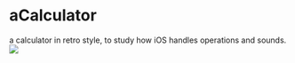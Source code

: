 # aCalculator
a calculator in retro style, to study how iOS handles operations and sounds.
![](http://i.imgur.com/dov0cnH.png)

